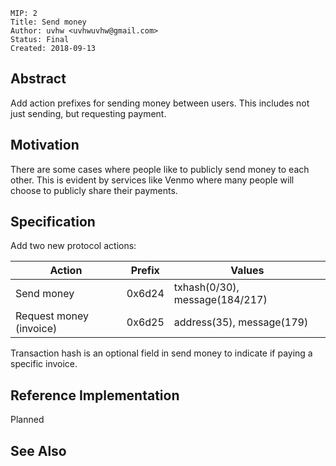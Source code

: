```
MIP: 2
Title: Send money
Author: uvhw <uvhwuvhw@gmail.com>
Status: Final
Created: 2018-09-13
```

## Abstract

Add action prefixes for sending money between users.
This includes not just sending, but requesting payment.

## Motivation

There are some cases where people like to publicly send money to each other.
This is evident by services like Venmo where many people will choose to publicly share their payments.

## Specification

Add two new protocol actions:

| Action | Prefix | Values |
|---|---|---|
| Send money | 0x6d24 | txhash(0/30), message(184/217) |
| Request money (invoice) | 0x6d25 | address(35), message(179) |

Transaction hash is an optional field in send money to indicate if paying a specific invoice.

## Reference Implementation

Planned

## See Also
